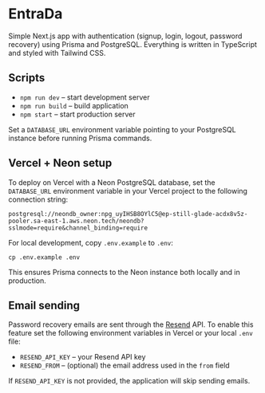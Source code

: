 # EntraDa

Simple Next.js app with authentication (signup, login, logout, password recovery) using Prisma and PostgreSQL. Everything is written in TypeScript and styled with Tailwind CSS.

## Scripts

- `npm run dev` – start development server
- `npm run build` – build application
- `npm start` – start production server

Set a `DATABASE_URL` environment variable pointing to your PostgreSQL instance before running Prisma commands.

## Vercel + Neon setup

To deploy on Vercel with a Neon PostgreSQL database, set the `DATABASE_URL` environment variable in your Vercel project to the following connection string:

```
postgresql://neondb_owner:npg_uyIHSB8OYlC5@ep-still-glade-acdx8v5z-pooler.sa-east-1.aws.neon.tech/neondb?sslmode=require&channel_binding=require
```

For local development, copy `.env.example` to `.env`:

```
cp .env.example .env
```

This ensures Prisma connects to the Neon instance both locally and in production.

## Email sending

Password recovery emails are sent through the [Resend](https://resend.com) API. To enable this feature set the following environment variables in Vercel or your local `.env` file:

- `RESEND_API_KEY` – your Resend API key
- `RESEND_FROM` – (optional) the email address used in the `from` field

If `RESEND_API_KEY` is not provided, the application will skip sending emails.
